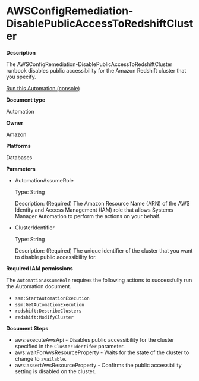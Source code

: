 # AWSConfigRemediation\-DisablePublicAccessToRedshiftCluster<a name="automation-aws-disable-redshift-public-access"></a>

**Description**

The AWSConfigRemediation\-DisablePublicAccessToRedshiftCluster runbook disables public accessibility for the Amazon Redshift cluster that you specify\.

[Run this Automation \(console\)](https://console.aws.amazon.com/systems-manager/automation/execute/AWSConfigRemediation-DisablePublicAccessToRedshiftCluster)

**Document type**

Automation

**Owner**

Amazon

**Platforms**

Databases

**Parameters**
+ AutomationAssumeRole

  Type: String

  Description: \(Required\) The Amazon Resource Name \(ARN\) of the AWS Identity and Access Management \(IAM\) role that allows Systems Manager Automation to perform the actions on your behalf\.
+ ClusterIdentifier

  Type: String

  Description: \(Required\) The unique identifier of the cluster that you want to disable public accessibility for\.

**Required IAM permissions**

The `AutomationAssumeRole` requires the following actions to successfully run the Automation document\.
+ `ssm:StartAutomationExecution`
+ `ssm:GetAutomationExecution`
+ `redshift:DescribeClusters`
+ `redshift:ModifyCluster`

**Document Steps**
+ aws:executeAwsApi \- Disables public accessibility for the cluster specified in the `ClusterIdentifer` parameter\.
+ aws:waitForAwsResourceProperty \- Waits for the state of the cluster to change to `available`\.
+ aws:assertAwsResourceProperty \- Confirms the public accessibility setting is disabled on the cluster\.